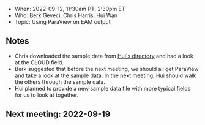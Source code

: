 * When: 2022-09-12, 11:30am PT, 2:30pm ET
* Who: Berk Geveci, Chris Harris, Hui Wan
* Topic: Using ParaView on EAM output

## Notes

* Chris downloaded the sample data from [Hui's directory](https://compy-dtn.pnl.gov/wanh895/ParaView_EAM/cubed_sphere/model_output_samples/) and had a look at the CLOUD field.
* Berk suggested that before the next meeting, we should all get ParaView and take a look at the sample data. In the next meeting, Hui should walk the others through the sample data.
* Hui planned to provide a new sample data file with more typical fields for us to look at together.

## Next meeting: 2022-09-19
